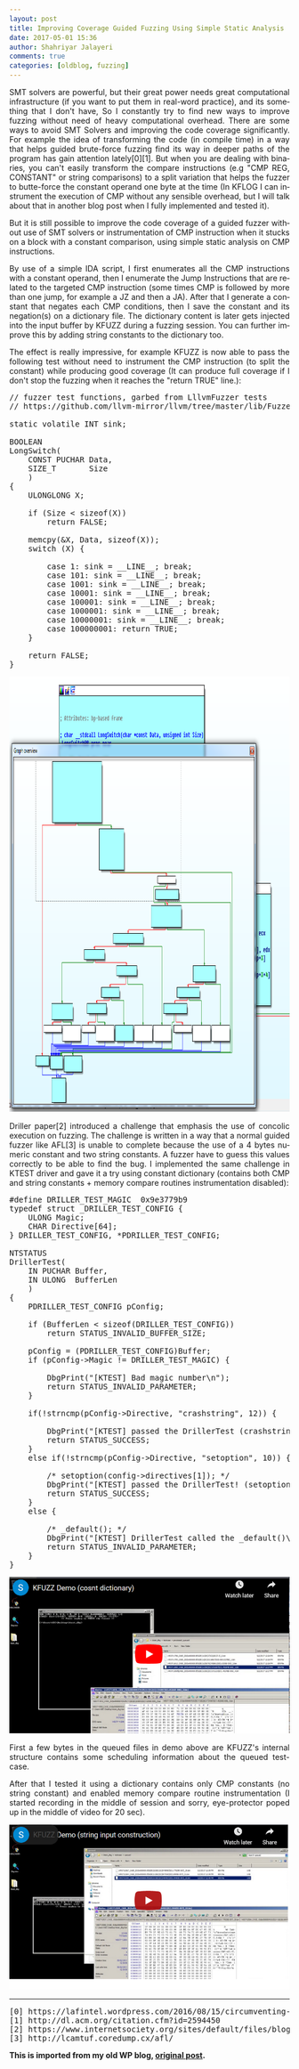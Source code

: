 ```yaml
---
layout: post
title: Improving Coverage Guided Fuzzing Using Simple Static Analysis
date: 2017-05-01 15:36
author: Shahriyar Jalayeri
comments: true
categories: [oldblog, fuzzing]
---
```


<div dir="ltr" lang="en">

<p style="text-align:justify;">SMT solvers are powerful, but their great power needs great computational infrastructure (if you want to put them in real-word practice), and its something that I don't have, So I constantly try to find new ways to improve fuzzing without need of heavy computational overhead. There are some ways to avoid SMT Solvers <span class="st"><span dir="rtl">and</span></span> improving the code coverage significantly. For example the idea of transforming the code (in compile time) in a way that helps guided brute-force fuzzing find its way in deeper paths of the program has gain attention lately[0][1]. But when you are dealing with binaries, you can't easily transform the compare instructions (e.g "CMP REG, CONSTANT" or string comparisons) to a split variation that helps the fuzzer to butte-force the constant operand one byte at the time (In KFLOG I can instrument the execution of CMP without any sensible overhead, but I will talk about that in another blog post when I fully implemented and tested it).</p>
<p style="text-align:justify;">But it is still possible to improve the code coverage of a guided fuzzer without use of SMT solvers or instrumentation of CMP instruction when it stucks on a block with a constant comparison, using simple static analysis on CMP instructions.</p>
<p style="text-align:justify;">By use of a simple IDA script, I first enumerates all the CMP instructions with a constant operand, then I enumerate the Jump Instructions that are related to the targeted CMP instruction (some times CMP is followed by more than one jump, for example a JZ and then a JA). After that I generate a constant that negates each CMP conditions, then I save the constant and its negation(s) on a dictionary file. The dictionary content is later gets injected into the input buffer by KFUZZ during a fuzzing session. You can further improve this by adding string constants to the dictionary too.</p>
<p style="text-align:justify;">The effect is really impressive, for example KFUZZ is now able to pass the following test without need to instrument the CMP instruction (to split the constant) while producing good coverage (It can produce full coverage if I don't stop the fuzzing when it reaches the "return TRUE" line.):</p>

<pre style="text-align:justify;">// fuzzer test functions, garbed from LllvmFuzzer tests
// https://github.com/llvm-mirror/llvm/tree/master/lib/Fuzzer/test

static volatile INT sink;

BOOLEAN
LongSwitch(
    CONST PUCHAR Data,
    SIZE_T       Size
    )
{
    ULONGLONG X;

    if (Size &lt; sizeof(X))
        return FALSE;

    memcpy(&amp;X, Data, sizeof(X));
    switch (X) {

        case 1: sink = __LINE__; break;
        case 101: sink = __LINE__; break;
        case 1001: sink = __LINE__; break;
        case 10001: sink = __LINE__; break;
        case 100001: sink = __LINE__; break;
        case 1000001: sink = __LINE__; break;
        case 10000001: sink = __LINE__; break;
        case 100000001: return TRUE;
    }

    return FALSE;
}</pre>
<img class="alignnone size-full wp-image-109" src="\assets\img\posts\longswitchcfg.png" alt="LongSwitchCFG" width="997" height="782" />
<p style="text-align:justify;">Driller paper[2] introduced a challenge that emphasis the use of concolic execution on fuzzing. The challenge is written in a way that a normal guided fuzzer like AFL[3] is unable to complete because the use of a 4 bytes numeric constant and two string constants. A fuzzer have to guess this values correctly to be able to find the bug. I implemented the same challenge in KTEST driver and gave it a try using constant dictionary (contains both CMP and string constants + memory compare routines instrumentation disabled):</p>

<pre>#define DRILLER_TEST_MAGIC  0x9e3779b9
typedef struct _DRILLER_TEST_CONFIG {
    ULONG Magic;
    CHAR Directive[64];
} DRILLER_TEST_CONFIG, *PDRILLER_TEST_CONFIG;

NTSTATUS
DrillerTest(
    IN PUCHAR Buffer,
    IN ULONG  BufferLen
    )
{
    PDRILLER_TEST_CONFIG pConfig;

    if (BufferLen &lt; sizeof(DRILLER_TEST_CONFIG))        
        return STATUS_INVALID_BUFFER_SIZE;

    pConfig = (PDRILLER_TEST_CONFIG)Buffer;    
    if (pConfig-&gt;Magic != DRILLER_TEST_MAGIC) {
        
        DbgPrint("[KTEST] Bad magic number\n");
        return STATUS_INVALID_PARAMETER;
    }

    if(!strncmp(pConfig-&gt;Directive, "crashstring", 12)) {
        
        DbgPrint("[KTEST] passed the DrillerTest (crashstring)!\n");
        return STATUS_SUCCESS;
    }
    else if(!strncmp(pConfig-&gt;Directive, "setoption", 10)) {

        /* setoption(config-&gt;directives[1]); */
        DbgPrint("[KTEST] passed the DrillerTest! (setoption)\n");
        return STATUS_SUCCESS;
    }
    else {

        /* _default(); */
        DbgPrint("[KTEST] DrillerTest called the _default()\n");
        return STATUS_INVALID_PARAMETER;
    }
}</pre>
<a href="https://youtu.be/nVYU9X98-J8">
<img src="\assets\img\posts\vid1.png" alt="https://youtu.be/nVYU9X98-J8">
</a>

<p style="text-align:justify;">First a few bytes in the queued files in demo above are KFUZZ's internal structure contains some scheduling information about the queued test-case.</p>
<p style="text-align:justify;">After that I tested it using a dictionary contains only CMP constants (no string constant) and enabled memory compare routine instrumentation (I started recording in the middle of session and sorry, eye-protector poped up in the middle of video for 20 sec).</p>

<a href="https://youtu.be/l2FwtnD2y78">
<img src="\assets\img\posts\vid2.png" alt="https://youtu.be/l2FwtnD2y78">
</a>


<hr />
<pre>
[0] https://lafintel.wordpress.com/2016/08/15/circumventing-fuzzing-roadblocks-with-compiler-transformations/
[1] http://dl.acm.org/citation.cfm?id=2594450
[2] https://www.internetsociety.org/sites/default/files/blogs-media/driller-augmenting-fuzzing-through-selective-symbolic-execution.pdf
[3] http://lcamtuf.coredump.cx/afl/
</pre>

<p><strong>This is imported from my old WP blog, <a href="https://repret.wordpress.com/2017/05/01/improving-coverage-guided-fuzzing-using-static-analysis/">original post</a>.</strong></p>
